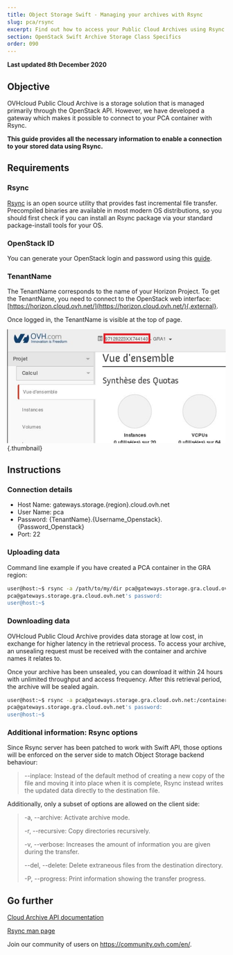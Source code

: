 ```yaml
---
title: Object Storage Swift - Managing your archives with Rsync
slug: pca/rsync
excerpt: Find out how to access your Public Cloud Archives using Rsync
section: OpenStack Swift Archive Storage Class Specifics
order: 090
---
```


**Last updated 8th December 2020**

## Objective

OVHcloud Public Cloud Archive is a storage solution that is managed primarily through the OpenStack API. However, we have developed a gateway which makes it possible to connect to your PCA container with Rsync.

**This guide provides all the necessary information to enable a connection to your stored data using Rsync.**

## Requirements

### Rsync

[Rsync](https://rsync.samba.org/) is an open source utility that provides fast incremental file transfer.<br>
Precompiled binaries are available in most modern OS distributions, so you should first check if you can install an Rsync package via your standard package-install tools for your OS.

### OpenStack ID

You can generate your OpenStack login and password using this [guide](https://docs.ovh.com/ca/en/public-cloud/configure_user_access_to_horizon/).

### TenantName

The TenantName corresponds to the name of your Horizon Project. To get the TenantName, you need to connect to the OpenStack web interface: [https://horizon.cloud.ovh.net/](https://horizon.cloud.ovh.net/){.external}.

Once logged in, the TenantName is visible at the top of page.

![horizon](images/image1.png){.thumbnail}

## Instructions

### Connection details

- Host Name: gateways.storage.{region}.cloud.ovh.net
- User Name: pca
- Password: {TenantName}.{Username_Openstack}.{Password_Openstack}
- Port: 22

### Uploading data

Command line example if you have created a PCA container in the GRA region:

```bash
user@host:~$ rsync -a /path/to/my/dir pca@gateways.storage.gra.cloud.ovh.net:/container
pca@gateways.storage.gra.cloud.ovh.net's password:
user@host:~$
```

### Downloading data

OVHcloud Public Cloud Archive provides data storage at low cost, in exchange for higher latency in the retrieval process. To access your archive, an unsealing request must be received with the container and archive names it relates to.

Once your archive has been unsealed, you can download it within 24 hours with unlimited throughput and access frequency. After this retrieval period, the archive will be sealed again.

```bash
user@host:~$ rsync -a pca@gateways.storage.gra.cloud.ovh.net:/container
pca@gateways.storage.gra.cloud.ovh.net's password:
user@host:~$
```

### Additional information: Rsync options

Since Rsync server has been patched to work with Swift API, those options will be enforced on the server side to match Object Storage backend behaviour:

> --inplace: Instead of the default method of creating a new copy of the file and moving it into place when it is complete, Rsync instead writes the updated data directly to the destination file.
>

Additionally, only a subset of options are allowed on the client side:

> -a, --archive: Activate archive mode.
>
> -r, --recursive: Copy directories recursively.
>
> -v, --verbose: Increases the amount of information you are given during the transfer.
>
> --del, --delete: Delete extraneous files from the destination directory.
>
> -P, --progress: Print information showing the transfer progress.


## Go further

[Cloud Archive API documentation](https://docs.ovh.com/ca/en/storage/pca/api/)

[Rsync man page](https://linux.die.net/man/1/rsync)

Join our community of users on <https://community.ovh.com/en/>.
